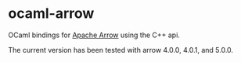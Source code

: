 # ocaml-arrow

OCaml bindings for [Apache Arrow](https://arrow.apache.org/) using the C++ api.

The current version has been tested with arrow 4.0.0, 4.0.1, and 5.0.0.
